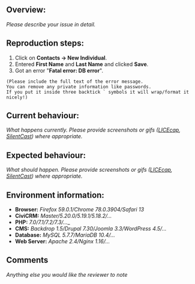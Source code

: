 Overview:
----------------------------------------
_Please describe your issue in detail._

Reproduction steps:
----------------------------------------
1. Click on **Contacts -> New Individual**.
1. Entered **First Name** and **Last Name** and clicked **Save**.
1. Got an error "**Fatal error: DB error**".

```
(Please include the full text of the error message.
You can remove any private information like passwords.
If you put it inside three backtick ` symbols it will wrap/format it nicely!)
```

Current behaviour:
----------------------------------------
_What happens currently. Please provide screenshots or gifs ([LICEcap](http://www.cockos.com/licecap/), [SilentCast](https://github.com/colinkeenan/silentcast)) where appropriate._

Expected behaviour:
----------------------------------------
_What should happen. Please provide screenshots or gifs ([LICEcap](http://www.cockos.com/licecap/), [SilentCast](https://github.com/colinkeenan/silentcast)) where appropriate._

Environment information:
----------------------------------------

<!-- Some of the items below may not be relevant for every bug - if in doubt please include more information than you think is neccessary. -->

* __Browser:__ _Firefox 59.0.1/Chrome 78.0.3904/Safari 13_
* __CiviCRM:__ _Master/5.20.0/5.19.1/5.18.2/..._
* __PHP:__ _7.0/7.1/7.2/7.3/...__
* __CMS:__ _Backdrop 1.5/Drupal 7.30/Joomla 3.3/WordPress 4.5/..._
* __Database:__ _MySQL 5.7.7/MariaDB 10.4/..._
* __Web Server:__ _Apache 2.4/Nginx 1.16/..._

Comments
----------------------------------------
_Anything else you would like the reviewer to note_
